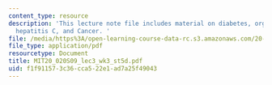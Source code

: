 ```yaml
---
content_type: resource
description: 'This lecture note file includes material on diabetes, organ failure,
  hepatitis C, and Cancer. '
file: /media/https%3A/open-learning-course-data-rc.s3.amazonaws.com/20-020-introduction-to-biological-engineering-design-spring-2009/f1f911573c36cca522e1ad7a25f49043_MIT20_020S09_lec3_wk3_st5d.pdf
file_type: application/pdf
resourcetype: Document
title: MIT20_020S09_lec3_wk3_st5d.pdf
uid: f1f91157-3c36-cca5-22e1-ad7a25f49043
---
```

